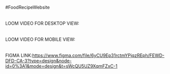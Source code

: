 #FoodRecipeWebsite
<br>
<br>
<br>
LOOM VIDEO FOR DESKTOP VIEW:
<br>
<br>
<br>
LOOM VIDEO FOR MOBILE VIEW:
<br>
<br>
<br>
FIGMA LINK:https://www.figma.com/file/6yCU9Ep31rctmYPjqzREph/FEWD-DFD-CA-3?type=design&node-id=0%3A1&mode=design&t=sWcQU5UZ9XqmFZxC-1
